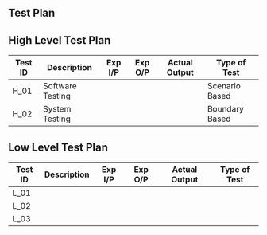 ## Test Plan

## High Level Test Plan

| Test ID | Description | Exp I/P | Exp O/P |	Actual Output | Type of Test |
| --- | --- | --- | --- | --- | --- |
| H_01 | Software Testing |  |  |  | Scenario Based |
| H_02 | System Testing |  |  | | Boundary Based  |


## Low Level Test Plan 

| Test ID | Description | Exp I/P | Exp O/P |	Actual Output | Type of Test |
| --- | --- | --- | --- | --- | --- |
| L_01 |   |  | | |  |
| L_02 | |  |  | |  |
| L_03 |  |  |  |  |  |

